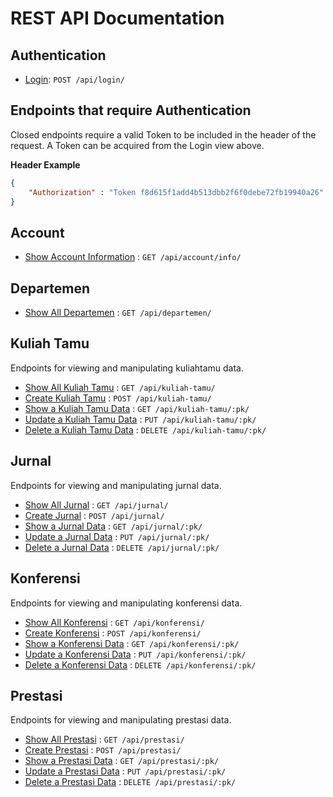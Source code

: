 # REST API Documentation

## Authentication

* [Login](auth/login.md): `POST /api/login/`

## Endpoints that require Authentication

Closed endpoints require a valid Token to be included in the header of the
request. A Token can be acquired from the Login view above.

**Header Example**
```json
{
    "Authorization" : "Token f8d615f1add4b513dbb2f6f0debe72fb19940a26"
}
```

## Account
* [Show Account Information](account/get.md) : `GET /api/account/info/`

## Departemen
* [Show All Departemen](departemen/get.md) : `GET /api/departemen/`

## Kuliah Tamu
Endpoints for viewing and manipulating kuliahtamu data.

* [Show All Kuliah Tamu](kuliahtamu/get.md) : `GET /api/kuliah-tamu/`
* [Create Kuliah Tamu](kuliahtamu/post.md) : `POST /api/kuliah-tamu/`
* [Show a Kuliah Tamu Data](kuliahtamu/pk/get.md) : `GET /api/kuliah-tamu/:pk/`
* [Update a Kuliah Tamu Data](kuliahtamu/pk/put.md) : `PUT /api/kuliah-tamu/:pk/`
* [Delete a Kuliah Tamu Data](kuliahtamu/pk/delete.md) : `DELETE /api/kuliah-tamu/:pk/`

## Jurnal
Endpoints for viewing and manipulating jurnal data.

* [Show All Jurnal](jurnal/get.md) : `GET /api/jurnal/`
* [Create Jurnal](jurnal/post.md) : `POST /api/jurnal/`
* [Show a Jurnal Data](jurnal/pk/get.md) : `GET /api/jurnal/:pk/`
* [Update a Jurnal Data](jurnal/pk/put.md) : `PUT /api/jurnal/:pk/`
* [Delete a Jurnal Data](jurnal/pk/delete.md) : `DELETE /api/jurnal/:pk/`

## Konferensi
Endpoints for viewing and manipulating konferensi data.

* [Show All Konferensi](konferensi/get.md) : `GET /api/konferensi/`
* [Create Konferensi](konferensi/post.md) : `POST /api/konferensi/`
* [Show a Konferensi Data](konferensi/pk/get.md) : `GET /api/konferensi/:pk/`
* [Update a Konferensi Data](konferensi/pk/put.md) : `PUT /api/konferensi/:pk/`
* [Delete a Konferensi Data](konferensi/pk/delete.md) : `DELETE /api/konferensi/:pk/`

## Prestasi
Endpoints for viewing and manipulating prestasi data.

* [Show All Prestasi](prestasi/get.md) : `GET /api/prestasi/`
* [Create Prestasi](prestasi/post.md) : `POST /api/prestasi/`
* [Show a Prestasi Data](prestasi/pk/get.md) : `GET /api/prestasi/:pk/`
* [Update a Prestasi Data](prestasi/pk/put.md) : `PUT /api/prestasi/:pk/`
* [Delete a Prestasi Data](prestasi/pk/delete.md) : `DELETE /api/prestasi/:pk/`
